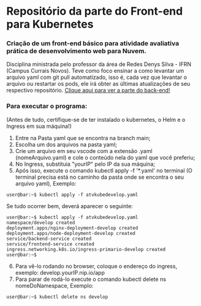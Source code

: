 # Repositório da parte do Front-end para Kubernetes
### Criação de um front-end básico para atividade avaliativa prática de desenvolvimento web para Nuvem.
Disciplina ministrada pelo professor da área de Redes Denys Silva - IFRN (Campus Currais Novos).
Teve como foco ensinar a como levantar um arquivo yaml com git pull automatizado, isso é, cada vez que levantar o arquivo ou restartar os pods, ele irá obter as últimas atualizações de seu respectivo repositório. 
<a href="https://github.com/AmandaKly/denysapi">Clique aqui para ver a parte do back-end!</a>

### Para executar o programa:
(Antes de tudo, certifique-se de ter instalado o kubernetes, o Helm e o Ingress em sua máquina!)
1. Entre na Pasta yaml que se encontra na branch main;
2. Escolha um dos arquivos na pasta yaml;
3. Crie um arquivo em seu vscode com a extensão .yaml (nomeArquivo.yaml) e cole o conteúdo nela do yaml que você preferiu;
4. No Ingress, substituia "yourIP" pelo IP da sua máquina;
5. Após isso, execute o comando kubectl apply -f '*.yaml' no terminal (O terminal precisa está no caminho da pasta onde se encontra o seu arquivo yaml),
Exemplo:
```console
user@bar:~$ kubectl apply -f atvkubedevelop.yaml
 ```
Se tudo ocorrer bem, deverá aparecer o seguinte:
```console
user@bar:~$ kubectl apply -f atvkubedevelop.yaml
namespace/develop created
deployment.apps/nginx-deployment-develop created
deployment.apps/node-deployment-develop created
service/backend-service created
service/frontend-service created
ingress.networking.k8s.io/ingress-primario-develop created
user@bar:~$
 ```
6. Para vê-lo rodando no browser, coloque o endereço do ingress, exemplo: develop.yourIP.nip.io/app
7. Para parar de rodá-lo execute o comando kubectl delete ns nomeDoNamespace,
Exemplo:
```console
user@bar:~$ kubectl delete ns develop
 ```
